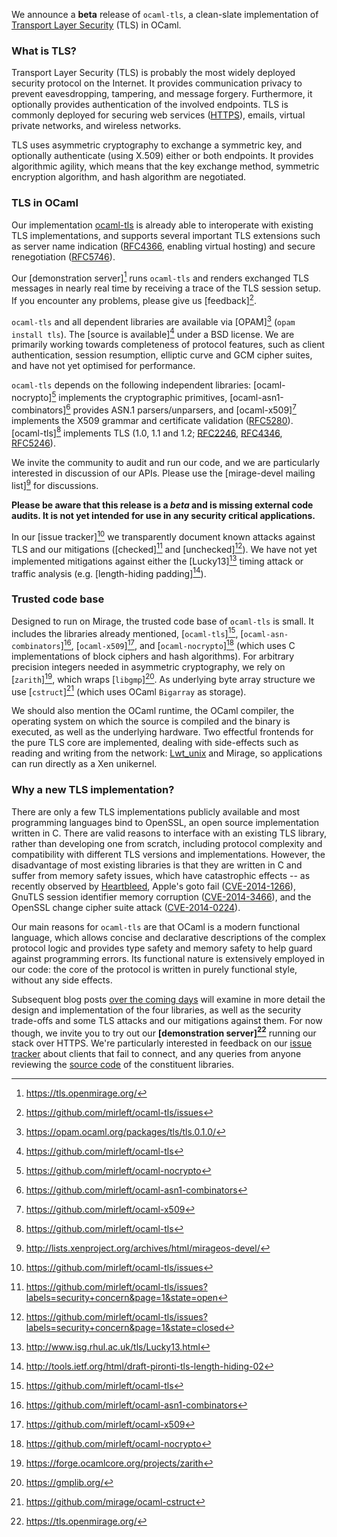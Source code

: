 We announce a **beta** release of `ocaml-tls`, a clean-slate implementation of
[Transport Layer Security](https://en.wikipedia.org/wiki/Transport_Layer_Security) (TLS) in
OCaml.

### What is TLS?

Transport Layer Security (TLS) is probably the most widely deployed
security protocol on the Internet. It provides communication privacy
to prevent eavesdropping, tampering, and message forgery. Furthermore,
it optionally provides authentication of the involved endpoints. TLS
is commonly deployed for securing web services ([HTTPS](http://tools.ietf.org/html/rfc2818)), emails,
virtual private networks, and wireless networks.

TLS uses asymmetric cryptography to exchange a symmetric key, and
optionally authenticate (using X.509) either or both endpoints. It
provides algorithmic agility, which means that the key exchange
method, symmetric encryption algorithm, and hash algorithm are
negotiated.

### TLS in OCaml

Our implementation [ocaml-tls](https://github.com/mirleft/ocaml-tls) is already able to interoperate with
existing TLS implementations, and supports several important TLS extensions
such as server name indication ([RFC4366][], enabling virtual hosting)
and secure renegotiation ([RFC5746][]).

Our [demonstration server][^7] runs `ocaml-tls` and renders exchanged
TLS messages in nearly real time by receiving a trace of the TLS
session setup. If you encounter any problems, please give us [feedback][^14].

`ocaml-tls` and all dependent libraries are available via [OPAM][^18] (`opam install tls`). The [source is available][^1]
under a BSD license. We are primarily working towards completeness of
protocol features, such as client authentication, session resumption, elliptic curve and GCM
cipher suites, and have not yet optimised for performance.

`ocaml-tls` depends on the following independent libraries: [ocaml-nocrypto][^6] implements the
cryptographic primitives, [ocaml-asn1-combinators][^5] provides ASN.1 parsers/unparsers, and
[ocaml-x509][^8] implements the X509 grammar and certificate validation ([RFC5280][]). [ocaml-tls][^1] implements TLS (1.0, 1.1 and 1.2; [RFC2246][],
[RFC4346][], [RFC5246][]).

We invite the community to audit and run our code, and we are particularly interested in discussion of our APIs.
Please use the [mirage-devel mailing list][^9] for discussions.

**Please be aware that this release is a *beta* and is missing external code audits.
It is not yet intended for use in any security critical applications.**

In our [issue tracker][^14] we transparently document known attacks against TLS and our mitigations
([checked][^4] and [unchecked][^11]).
We have not yet implemented mitigations against either the
[Lucky13][^12] timing attack or traffic analysis (e.g. [length-hiding padding][^13]).

### Trusted code base

Designed to run on Mirage, the trusted code base of `ocaml-tls` is small. It includes the libraries already mentioned,
[`ocaml-tls`][^1], [`ocaml-asn-combinators`][^5], [`ocaml-x509`][^8],
and [`ocaml-nocrypto`][^6] (which uses C implementations of block
ciphers and hash algorithms). For arbitrary precision integers needed in 
asymmetric cryptography, we rely on [`zarith`][^15], which wraps
[`libgmp`][^16]. As underlying byte array structure we use
[`cstruct`][^17] (which uses OCaml `Bigarray` as storage).

We should also mention the OCaml runtime, the OCaml compiler, the
operating system on which the source is compiled and the binary is executed, as
well as the underlying hardware. Two effectful frontends for
the pure TLS core are implemented, dealing
with side-effects such as reading and writing from the network: [Lwt_unix](http://ocsigen.org/lwt/api/Lwt_unix) and
Mirage, so applications can run directly as a Xen unikernel.

### Why a new TLS implementation?

There are only a few TLS implementations publicly available and most
programming languages bind to OpenSSL, an open source implementation written
in C. There are valid reasons to interface with an existing TLS library,
rather than developing one from scratch, including protocol complexity and
compatibility with different TLS versions and implementations.  However,
the disadvantage of most existing libraries is that they are written in C
and suffer from memory safety issues, which have
catastrophic effects -- as recently observed by [Heartbleed][], Apple's goto fail
([CVE-2014-1266][]), GnuTLS session identifier memory corruption ([CVE-2014-3466][]), and the
OpenSSL change cipher suite attack ([CVE-2014-0224][]).

Our main reasons for `ocaml-tls` are that OCaml is a modern functional
language, which allows concise and declarative descriptions of the
complex protocol logic and provides type safety and memory safety to help
guard against programming errors. Its functional nature is extensively
employed in our code: the core of the protocol is written in purely
functional style, without any side effects.

Subsequent blog posts [over the coming
days](https://github.com/mirage/mirage/issues/257) will examine in more detail
the design and implementation of the four libraries, as well as the security
trade-offs and some TLS attacks and our mitigations against them.  For now
though, we invite you to try out our **[demonstration server][^7]**
running our stack over HTTPS.  We're particularly interested in feedback on our [issue tracker](https://github.com/mirleft/ocaml-tls) about
clients that fail to connect, and any queries from anyone reviewing the [source code](https://github.com/mirleft/)
of the constituent libraries. 

[^1]: https://github.com/mirleft/ocaml-tls
[^3]: http://www.openbsd.org/papers/bsdcan14-libressl/mgp00026.html)
[^4]: https://github.com/mirleft/ocaml-tls/issues?labels=security+concern&page=1&state=open
[^5]: https://github.com/mirleft/ocaml-asn1-combinators
[^6]: https://github.com/mirleft/ocaml-nocrypto
[^7]: https://tls.openmirage.org/
[^8]: https://github.com/mirleft/ocaml-x509
[^9]: http://lists.xenproject.org/archives/html/mirageos-devel/
[^10]: https://github.com/mirage/mirage-entropy
[^11]: https://github.com/mirleft/ocaml-tls/issues?labels=security+concern&page=1&state=closed
[^12]: http://www.isg.rhul.ac.uk/tls/Lucky13.html
[^13]: http://tools.ietf.org/html/draft-pironti-tls-length-hiding-02
[^14]: https://github.com/mirleft/ocaml-tls/issues
[^15]: https://forge.ocamlcore.org/projects/zarith
[^16]: https://gmplib.org/
[^17]: https://github.com/mirage/ocaml-cstruct
[^18]: https://opam.ocaml.org/packages/tls/tls.0.1.0/

[attacks]: http://eprint.iacr.org/2013/049
[Heartbleed]: https://en.wikipedia.org/wiki/Heartbleed
[mostdangerous]: https://crypto.stanford.edu/~dabo/pubs/abstracts/ssl-client-bugs.html
[frankencert]: https://www.cs.utexas.edu/~shmat/shmat_oak14.pdf
[mitls]: http://www.mitls.org
[Fortuna]: https://www.schneier.com/fortuna.html
[HOL]: http://www.infsec.ethz.ch/people/andreloc/publications/lochbihler14iw.pdf
[cheap]: http://people.cs.missouri.edu/~harrisonwl/drafts/CheapThreads.pdf
[RFC4366]: https://tools.ietf.org/html/rfc4366
[RFC5746]: https://tools.ietf.org/html/rfc5746
[RFC5280]: https://tools.ietf.org/html/rfc5280
[RFC2246]: https://tools.ietf.org/html/rfc2246
[RFC4346]: https://tools.ietf.org/html/rfc4346
[RFC5246]: https://tools.ietf.org/html/rfc5246
[CVE-2014-1266]: https://cve.mitre.org/cgi-bin/cvename.cgi?name=CVE-2014-1266
[CVE-2014-3466]: https://cve.mitre.org/cgi-bin/cvename.cgi?name=CVE-2014-3466
[CVE-2014-0224]: https://cve.mitre.org/cgi-bin/cvename.cgi?name=CVE-2014-0224
